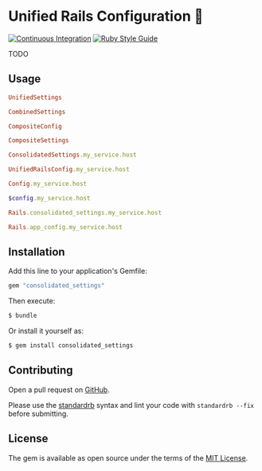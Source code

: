 # Unified Rails Configuration :construction:

[![Continuous Integration](https://github.com/bdurand/consolidated_settings/actions/workflows/continuous_integration.yml/badge.svg)](https://github.com/bdurand/consolidated_settings/actions/workflows/continuous_integration.yml)
[![Ruby Style Guide](https://img.shields.io/badge/code_style-standard-brightgreen.svg)](https://github.com/testdouble/standard)

TODO

## Usage

```ruby
UnifiedSettings

CombinedSettings

CompositeConfig

CompositeSettings

ConsolidatedSettings.my_service.host

UnifiedRailsConfig.my_service.host

Config.my_service.host

$config.my_service.host

Rails.consolidated_settings.my_service.host

Rails.app_config.my_service.host
```

## Installation

Add this line to your application's Gemfile:

```ruby
gem "consolidated_settings"
```

Then execute:
```bash
$ bundle
```

Or install it yourself as:
```bash
$ gem install consolidated_settings
```

## Contributing

Open a pull request on [GitHub](https://github.com/bdurand/consolidated_settings).

Please use the [standardrb](https://github.com/testdouble/standard) syntax and lint your code with `standardrb --fix` before submitting.

## License

The gem is available as open source under the terms of the [MIT License](https://opensource.org/licenses/MIT).
